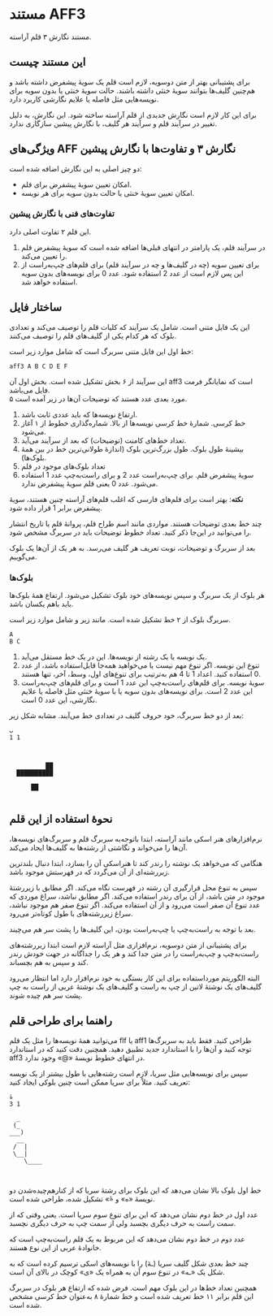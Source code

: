 # مستند AFF3
مستند نگارش ۳ قلم آراسته.

## این مستند چیست
برای پشتیبانی بهتر از متن دوسویه، لازم است قلم یک سویهٔ پیشفرض داشته باشد و هم‌چنین گلیف‌ها بتوانند سویهٔ خنثی داشته باشند. حالت سویهٔ خنثی یا بدون سویه برای نویسه‌هایی مثل فاصله یا علایم نگارشی کاربرد دارد.

برای این کار لازم است نگارش جدیدی از قلم آراسته ساخته شود. این نگارش، به دلیل تغییر در سرآیند قلم و سرآیند هر گلیف، با نگارش پیشین سازگاری ندارد.

## ویژگی‌های AFF نگارش ۳ و تفاوت‌ها با نگارش پیشین
دو چیز اصلی به این نگارش اضافه شده است:
- امکان تعیین سویهٔ پیشفرض برای قلم.
- امکان تعیین سویهٔ خنثی یا حالت بدون سویه برای هر نویسه.

### تفاوت‌های فنی با نگارش پیشین
این قلم ۲ تفاوت اصلی دارد.
1. در سرآیند قلم، یک پارامتر در انتهای قبلی‌ها اضافه شده است که سویهٔ پیشفرض قلم را تعیین می‌کند.
2. برای تعیین سویه (چه در گلیف‌ها و چه در سرآیند قلم) برای قلم‌های چپ‌به‌راست از این پس لازم است از عدد 2 استفاده شود. عدد 0 برای نویسه‌های بدون سویه استفاده خواهد شد.

## ساختار فایل
این یک فایل متنی است. شامل یک سرآیند که کلیات قلم را توصیف می‌کند و تعدادی بلوک که هر کدام یکی از گلیف‌های قلم را توصیف می‌کنند.

خط اول این فایل متنی سربرگ است که شامل موارد زیر است:


```
aff3 A B C D E F
```

این سرآیند از ۶ بخش تشکیل شده است. بخش اول آن aff3 است که نمایانگر فرمت فایل می‌باشد.  
۵ مورد بعدی عدد هستند که توضیحات آن‌ها در زیر آمده است.
1. ارتفاع نویسه‌ها که باید عددی ثابت باشد.
2. خط کرسی. شمارهٔ خط کرسی نویسه‌ها از بالا. شماره‌گذاری خطوط از ۱ آغاز می‌شود.
3. تعداد خط‌های کامنت (توضیحات) که بعد از سرآیند می‌آید.
4. بیشینهٔ طول بلوک. طول بزرگ‌ترین بلوک (اندازهٔ طولانی‌ترین خط در بین همهٔ بلوک‌ها).
5. تعداد بلوک‌های موجود در قلم
6. سویهٔ پیشفرض قلم. برای چپ‌به‌راست عدد 2 و برای راست‌به‌چپ عدد 1 استفاده می‌شود. عدد 0 یعنی قلم سویهٔ پیشفرض ندارد.

**نکته**: بهتر است برای قلم‌های فارسی که اغلب قلم‌های آراسته چنین هستند، سویهٔ پیشفرض برابر 1 قرار داده شود.



چند خط بعدی توضیحات هستند. مواردی مانند اسم طراح قلم، پروانهٔ قلم یا تاریخ انتشار را می‌توانید در این‌جا ذکر کنید. تعداد خطوط توضیحات باید در سربرگ مشخص شود.

بعد از سربرگ و توضیحات، نوبت تعریف هر گلیف می‌رسد. به هر یک از آن‌ها یک بلوک می‌گوییم.


### بلوک‌ها

هر بلوک از یک سربرگ و سپس نویسه‌های خود بلوک تشکیل می‌شود. ارتفاع همهٔ بلوک‌ها باید باهم یکسان باشد.

سربرگ بلوک از ۲ خط تشکیل شده است. مانند زیر و شامل موارد زیر است.
```
A
B C
```

1. یک نویسه یا یک رشته از نویسه‌ها. این در یک خط مستقل می‌آید.
2. تنوع این نویسه. اگر تنوع مهم نیست یا می‌خواهید همه‌جا قابل‌استفاده باشد، از عدد 0 استفاده کنید. اعداد 1 تا 4 هم به‌ترتیب برای تنوع‌های اول، وسط، آخر، تنها هستند.
3. سویهٔ نویسه. برای قلم‌های راست‌به‌چپ این عدد 1 است و برای قلم‌های چپ‌به‌راست این عدد 2 است. برای نویسه‌های بدون سویه یا با سویهٔ خنثی مثل فاصله یا علایم نگارشی، این عدد 0 است.

بعد از دو خط سربرگ، خود حروف گلیف در تعدادی خط می‌آیند. مشابه شکل زیر:

```
ب
1 1
            
            
            
          ██
  ██████████
            
      ██    
            
```

## نحوهٔ استفاده از این قلم
نرم‌افزارهای هنر اسکی مانند آراسته، ابتدا باتوجه‌به سربرگ قلم و سربرگ‌های نویسه‌ها، آن‌ها را می‌خواند و نگاشتی از رشته‌ها به گلیف‌ها ایجاد می‌کند.

هنگامی که می‌خواهد یک نوشته را رندر کند تا هنراسکی آن را بسازد، ابتدا دنبال بلندترین زیررشته‌ای از آن می‌گردد که در فهرستش موجود باشد.

سپس به تنوع محل قرارگیری آن رشته در فهرست نگاه می‌کند. اگر مطابق با زیررشتهٔ موجود در متن باشد، از آن برای رندر استفاده می‌کند. اگر مطابق نباشد، سراغ موردی که عدد تنوع آن صفر است می‌رود و از آن استفاده می‌کند. اگر تنوع صفر هم موجود نباشد، سراغ زیررشته‌های با طول کوتاه‌تر می‌رود.

بعد با توجه به راست‌به‌چپ یا چپ‌به‌راست بودن، این گلیف‌ها را پشت سر هم می‌چیند.

برای پشتیبانی از متن دوسویه، نرم‌افزاری مثل آراسته لازم است ابتدا زیررشته‌های راست‌به‌چپ و چپ‌به‌راست را در متن جدا کند و هر یک را جداگانه در جهت خودش رندر کند و سپس به هم بچسباند.

البته الگوریتم مورداستفاده برای این کار بستگی به خود نرم‌افزار دارد اما انتظار می‌رود گلیف‌های یک نوشتهٔ لاتین از چپ به راست و گلیف‌های یک نوشتهٔ عربی از راست به چپ پشت سر هم چیده شوند.

## راهنما برای طراحی قلم
می‌توانید همهٔ نویسه‌ها را مثل یک قلم flf یا aff1 طراحی کنید. فقط باید به سربرگ‌ها توجه کنید و آن‌ها را با استاندارد جدید تطبیق دهید. همچنین دقت کنید که در استاندارد aff3 در انتهای خطوط نویسهٔ «@» وجود ندارد.

سپس برای نویسه‌هایی مثل سریا، لازم است رشته‌هایی با طول بیشتر از یک نویسه تعریف کنید. مثلاً برای سریا ممکن است چنین بلوکی ایجاد کنید:

```
هٔ
3 1

  _
 (_
___)
  __
 /  |
 \__|
    \____



```

خط اول بلوک بالا نشان می‌دهد که این بلوک برای رشتهٔ سریا که از کنارهم‌چیده‌شدن دو نویسهٔ «ه» و «ٔ» تشکیل شده، طراحی شده است.

عدد اول در خط دوم نشان می‌دهد که این برای تنوع سوم سریا است. یعنی وقتی که از سمت راست به حرف دیگری بچسبد ولی از سمت چپ به حرف دیگری نچسبد.

عدد دوم در خط دوم نشان می‌دهد که این مربوط به یک قلم راست‌به‌چپ است که خانوادهٔ عربی از این نوع هستند.

چند خط بعدی شکل گلیف سریا (ـهٔ) را با نویسه‌های اسکی ترسیم کرده است که به شکل یک «ـه» در تنوع سوم آن به همراه یک «ی» کوچک در بالای آن است.

همچنین تعداد خط‌ها در این بلوک مهم است. فرض شده که ارتفاع هر بلوک در سربرگ این قلم برابر ۱۱ خط تعریف شده است و خط شمارهٔ ۸ به‌عنوان خط کرسی مشخص شده است. 